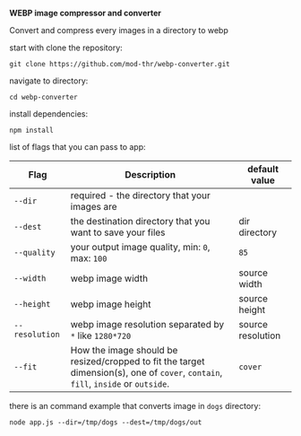 **WEBP image compressor and converter**

Convert and compress every images in a directory to webp

start with clone the repository:

    git clone https://github.com/mod-thr/webp-converter.git

navigate to directory:

    cd webp-converter

install dependencies:

    npm install

list of flags that you can pass to app:

| Flag | Description | default value |
|--|--|--|
| `--dir` | required - the directory that your images are |
| `--dest` | the destination directory that you want to save your files | dir directory |
| `--quality` | your output image quality, min: `0`, max: `100` | `85` |
| `--width` | webp image width | source width |
| `--height` | webp image height | source height |
| `--resolution` | webp image resolution separated by `*` like `1280*720` | source resolution |
| `--fit` | How the image should be resized/cropped to fit the target dimension(s), one of `cover`, `contain`, `fill`, `inside` or `outside`. | `cover` |


there is an command example that converts image in `dogs` directory:

    node app.js --dir=/tmp/dogs --dest=/tmp/dogs/out




 
